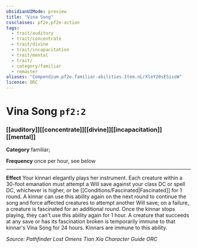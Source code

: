 ```yaml
---
obsidianUIMode: preview
title: "Vina Song"
cssclasses: pf2e,pf2e-action
tags:
  - trait/auditory
  - trait/concentrate
  - trait/divine
  - trait/incapacitation
  - trait/mental
  - trait/
  - category/familiar
  - remaster
aliases: "Compendium.pf2e.familiar-abilities.Item.nLrXleY20sESisoW"
license: ORC
---
```

# Vina Song `pf2:2`

### [[auditory]][[concentrate]][[divine]][[incapacitation]][[mental]]

**Category** familiar; 




**Frequency** once per hour, see below

* * *

**Effect** Your kinnari elegantly plays her instrument. Each creature within a 30-foot emanation must attempt a Will save against your class DC or spell DC, whichever is higher, or be [[Conditions/Fascinated|Fascinated]] for 1 round. A kinnar can use this ability again on the next round to continue the song and force affected creatures to attempt another Will save; on a failure, a creature is fascinated for an additional round. Once the kinnar stops playing, they can't use this ability again for 1 hour. A creature that succeeds at any save or has its fascination broken is temporarily immune to that kinnar's Vina Song for 24 hours. Kinnars are immune to this ability.

*Source: Pathfinder Lost Omens Tian Xia Character Guide*
*ORC*